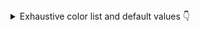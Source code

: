 <details>
  <summary>Exhaustive color list and default values 👇</summary>
  <div>
    <div>
        <table>
           <tr>
                <th>Name</th>
                <th>Default LightMode Color</th>
                <th>Default DarkMode Color</th>
            </tr>
            <tr>
                <td>mealzPrimaryText</td>
                <td>mealzDarkestBlue</td>
                <td>mealzLightGray</td>
            </tr>
            <tr>
                <td>mealzPrimary</td>
                <td>mealzDarkBlue</td>
                <td>mealzLightestGray</td>
            </tr>
            <tr>
                <td>mealzBorder</td>
                <td>mealzLighterGray</td>
                <td>mealzWhite</td>
            </tr>
            <tr>
                <td>mealzLightBackground</td>
                <td>mealzLightestGray</td>
                <td>mealzWhite</td>
            </tr>
            <tr>
                <td>mealzDanger</td>
                <td>mealzBurgundy</td>
            </tr>
            <tr>
                <td>mealzAuxiliary</td>
                <td>mealzMustard</td>
            </tr>
            <tr>
                <td>mealzSuccess</td>
                <td>mealzGreen</td>
            </tr>
            <tr>
                <td>mealzWarning</td>
                <td>mealzBrownishYellow</td>
            </tr>
            <tr>
                <td>mealzErrorBackground</td>
                <td>mealzSalmon</td>
            </tr>
             <tr>
                <td>mealzDarkBlue</td>
                <td>#23748F</td>
            </tr>
             <tr>
                <td>mealzDarkerBlue</td>
                <td>007D92</td>
            </tr>
             <tr>
                <td>mealzDarkestBlue</td>
                <td>1F3543</td>
            </tr>
            <tr>
                <td>mealzLightBlue</td>
                <td>BDD4DC</td>
            </tr>
             <tr>
                <td>mealzLighterBlue</td>
                <td>B52743</td>
            </tr>
             <tr>
                <td>mealzLightestBlue</td>
                <td>42A3A2</td>
            </tr>
            <tr>
                <td>mealzDarkGray</td>
                <td>565655</td>
            </tr>
             <tr>
                <td>mealzDarkerGray</td>
                <td>4A545D</td>
            </tr>
             <tr>
                <td>mealzDarkestGray</td>
                <td>2f3236</td>
            </tr>
            <tr>
                <td>mealzLightGray</td>
                <td>EAEAEA</td>
            </tr>
             <tr>
                <td>mealzLighterGray</td>
                <td>D9DDE0</td>
            </tr>
             <tr>
                <td>mealzLightestGray</td>
                <td>EAEAEA</td>
            </tr>
            <tr>
                <td>mealzWhite</td>
                <td>F9FBFD</td>
            </tr>
             <tr>
                <td>mealzUnpureWhite</td>
                <td>FDFDFD</td>
            </tr>
             <tr>
                <td>mealzRed</td>
                <td>E61745</td>
            </tr>
            <tr>
                <td>mealzBurgundy</td>
                <td>9F1528</td>
            </tr>
             <tr>
                <td>mealzPinkishRed</td>
                <td>42A3A2</td>
            </tr>
             <tr>
                <td>mealzSalmon</td>
                <td>FCE2D3</td>
            </tr>
            <tr>
                <td>mealzMustard</td>
                <td>42A3A2</td>
            </tr>
             <tr>
                <td>mealzBrownishYellow</td>
                <td>FFDAA2</td>
            </tr>
             <tr>
                <td>mealzGreen</td>
                <td>28760D</td>
            </tr>
        </table>
    </div>
  </div>
</details>